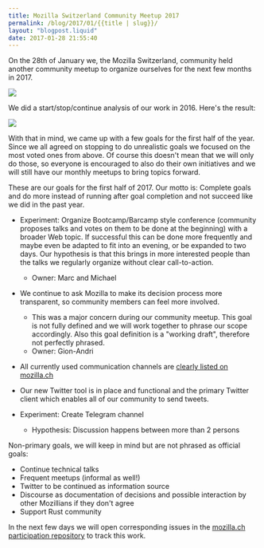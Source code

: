 ```yaml
---
title: Mozilla Switzerland Community Meetup 2017
permalink: /blog/2017/01/{{title | slug}}/
layout: "blogpost.liquid"
date: 2017-01-28 21:55:40
---
```


On the 28th of January we, the Mozilla Switzerland, community held another community meetup to organize ourselves for the next few months in 2017.

![](/images/2016/09/mozillach_logo_cutout-sky_twitterheader-1024x342.jpeg)

We did a start/stop/continue analysis of our work in 2016. Here's the result:

[![](https://michaelkohler.info/mozilla/mozillach-start-top-continue.jpg)](https://michaelkohler.info/mozilla/mozillach-start-top-continue.jpg)

With that in mind, we came up with a few goals for the first half of the year. Since we all agreed on stopping to do unrealistic goals we focused on the most voted ones from above. Of course this doesn't mean that we will only do those, so everyone is encouraged to also do their own initiatives and we will still have our monthly meetups to bring topics forward.

These are our goals for the first half of 2017. Our motto is: Complete goals and do more instead of running after goal completion and not succeed like we did in the past year.

* Experiment: Organize Bootcamp/Barcamp style conference (community proposes talks and votes on them to be done at the beginning) with a broader Web topic. If successful this can be done more frequently and maybe even be adapted to fit into an evening, or be expanded to two days. Our hypothesis is that this brings in more interested people than the talks we regularly organize without clear call-to-action.
    *   Owner: Marc and Michael

*   We continue to ask Mozilla to make its decision process more transparent, so community members can feel more involved.
    *   This was a major concern during our community meetup. This goal is not fully defined and we will work together to phrase our scope accordingly. Also this goal definition is a "working draft", therefore not perfectly phrased.
    *   Owner: Gion-Andri

*   All currently used communication channels are [clearly listed on mozilla.ch](https://github.com/mozillach/mozilla.ch/issues/89)
* Our new Twitter tool is in place and functional and the primary Twitter client which enables all of our community to send tweets.
* Experiment: Create Telegram channel
    *   Hypothesis: Discussion happens between more than 2 persons

Non-primary goals, we will keep in mind but are not phrased as official goals:

*   Continue technical talks
*   Frequent meetups (informal as well!)
*   Twitter to be continued as information source
*   Discourse as documentation of decisions and possible interaction by other Mozillians if they don't agree
*   Support Rust community

In the next few days we will open corresponding issues in the [mozilla.ch participation repository](https://github.com/mozillach/participation/issues) to track this work.
